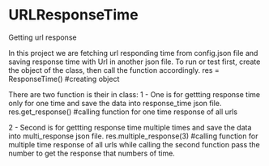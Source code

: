 # URLResponseTime
Getting url response 

In this project we are fetching url responding time from config.json file and saving response time with Url in another json file.
To run or test
first, create the object of the class, then call the function accordingly.
res = ResponseTime() #creating object

There are two function is their in class:
1 - One is for gettting response time only for one time and save the data into response_time json file.
res.get_response()  #calling function for one time response of all urls

2 - Second is for gettting response time multiple times and save the data into multi_response json file.
res.multiple_response(3) #calling function for multiple time response of all urls
while calling the second function pass the number to get the response that numbers of time.



